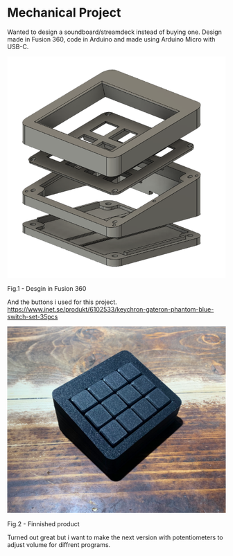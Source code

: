 # Mechanical Project


Wanted to design a soundboard/streamdeck instead of buying one. Design made in Fusion 360, code in Arduino and made using Arduino Micro with USB-C.

![alt text](https://github.com/onderest/Mechanical-keypad/blob/main/Fig1.png?raw=true)

Fig.1 - Desgin in Fusion 360

And the buttons i used for this project.
https://www.inet.se/produkt/6102533/keychron-gateron-phantom-blue-switch-set-35pcs

![alt text](https://github.com/onderest/Mechanical-keypad/blob/main/Fig2.png?raw=true)

Fig.2 - Finnished product

Turned out great but i want to make the next version with potentiometers to adjust volume for diffrent programs.
